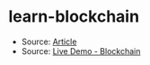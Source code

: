 # learn-blockchain

- Source: [Article](https://blog.itsrakesh.co/what-is-blockchain-how-does-it-work)
- Source: [Live Demo - Blockchain](https://guggero.github.io/blockchain-demo/#!/block)
